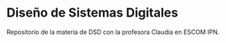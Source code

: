 # Diseño de Sistemas Digitales
Repositorio de la materia de DSD con la profesora Claudia en ESCOM IPN.
